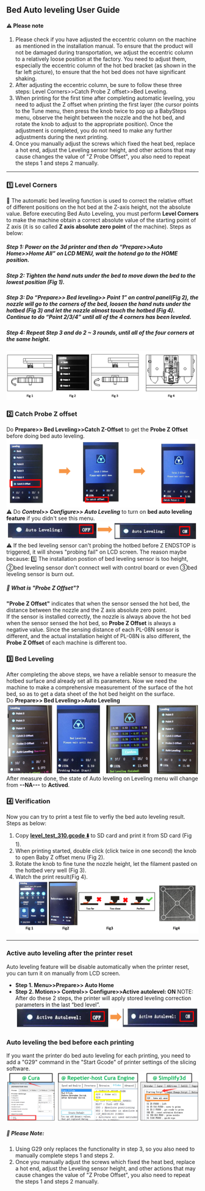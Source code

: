 ## Bed Auto leveling User Guide
#### :warning: Please note
1. Please check if you have adjusted the eccentric column on the machine as mentioned in the installation manual. To ensure that the product will not be damaged during transportation, we adjust the eccentric column to a relatively loose position at the factory. You need to adjust them, especially the eccentric column of the hot bed bracket (as shown in the far left picture), to ensure that the hot bed does not have significant shaking.
2. After adjusting the eccentric column, be sure to follow these three steps: Level Corners>>Catch Probe Z offset>>Bed Leveling.
3. When printing for the first time after completing automatic leveling, you need to adjust the Z offset when printing the first layer (the cursor points to the Tune menu, then press the knob twice to pop up a BabySteps menu, observe the height between the nozzle and the hot bed, and rotate the knob to adjust to the appropriate position). Once the adjustment is completed, you do not need to make any further adjustments during the next printing.
4. Once you manually adjust the screws which fixed the heat bed, replace a hot end, adjust the Leveling sensor height, and other actions that may cause changes the value of "Z Probe Offset", you also need to repeat the steps 1 and steps 2 manually.

-----
### :one: Level Corners
:loudspeaker: The automatic bed leveling function is used to correct the relative offset of different positions on the hot bed at the Z-axis height, not the absolute value. Before executing Bed Auto Leveling, you must perform **Level Corners** to make the machine obtain a correct absolute value of the starting point of Z axis (it is so called **Z axis absolute zero point** of the machine). Steps as below:    
##### Step 1: Power on the 3d printer and then do “Prepare>>Auto Home>>Home All” on LCD MENU, wait the hotend go to the HOME position. 
##### Step 2: Tighten the hand nuts under the bed to move down the bed to the lowest position (Fig 1).
##### Step 3: Do “Prepare>> Bed leveling>> Point 1” on control panel(Fig 2), the nozzle will go to the corners of the bed, loosen the hand nuts under the hotbed (Fig 3) and let the nozzle almost touch the hotbed (Fig 4). Continue to do “Point 2/3/4” until all of the 4 corners has been leveled.
##### Step 4: Repeat Step 3 and do 2 ~ 3 rounds, until all of the four corners at the same height.  
![](1.png)    

### :two: Catch Probe Z offset
Do **Prepare>> Bed Leveling>>Catch Z-Offset** to get the **Probe Z Offset** before doing bed auto leveling.   
![](3.png)
:warning: Do ***Control>> Configure>> Auto Leveling*** to turn on **bed auto leveling feature** if you didn't see this menu.
![](2.png)
:warning: If the bed leveling sensor can't probing the hotbed before Z ENDSTOP is triggered, it will shows "probing fail" on LCD screen. The reason maybe because: :one: The installation postion of bed leveling sensor is too height, ②bed leveling sensor don't connect well with control board or even ③bed leveling sensor is burn out.
##### :pushpin: What is "Probe Z Offset"?
**"Probe Z Offset"** indicates that when the sensor sensed the hot bed, the distance between the nozzle and the Z axis absolute zero point.      
If the sensor is installed correctly, the nozzle is always above the hot bed when the sensor sensed the hot bed, so **Probe Z Offset** is always a negative value. Since the sensing distance of each PL-08N sensor is different, and the actual installation height of PL-08N is also different, the **Probe Z Offset** of each machine is different too.     

### :three: Bed Leveling
After completing the above steps, we have a reliable sensor to measure the hotbed surface and already set all its parameters. Now we need the machine to make a comprehensive measurement of the surface of the hot bed, so as to get a data sheet of the hot bed height on the surface.   
Do **Prepare>> Bed Leveling>>Auto Leveling** 
![](4.png)    
After measure done, the state of Auto leveling on Leveling menu will change from **--NA---** to **Actived**. 

### :four: Verification  
Now you can try to print a test file to verfiy the bed auto leveling result. Steps as below:   
1. Copy **[level_test_310.gcode :arrow_down:](./level_test_310.zip)** to SD card and print it from SD card (Fig 1).
2. When printing started, double click (click twice in one second) the knob to open Baby Z offset menu (Fig 2).
3. Rotate the knob to fine tune the nozzle height, let the filament pasted on the hotbed very well (Fig 3).
4. Watch the print result(Fig 4).
![](5.png)  

-----
### Active auto leveling after the printer reset
Auto leveling feature will be disable automatically when the printer reset, you can turn it on manually from LCD screen.
- **Step 1. Menu>>Prepare>> Auto Home**
- **Step 2. Motion>> Control>> Configure>>Active autolevel: ON**
NOTE: After do these 2 steps, the printer will apply stored leveling correction parameters in the last “bed level”.
![](6.png)  

### Auto leveling the bed before each printing
If you want the printer do bed auto leveling for each printing, you need to add a "G29" command in the "Start Gcode" of printer settings of the slicing software.     
![](7.png)      
##### :pushpin: Please Note:
1. Using G29 only replaces the functionality in step 3, so you also need to manually complete steps 1 and steps 2.
2. Once you manually adjust the screws which fixed the heat bed, replace a hot end, adjust the Leveling sensor height, and other actions that may cause changes the value of "Z Probe Offset", you also need to repeat the steps 1 and steps 2 manually.

